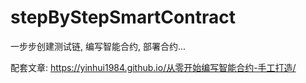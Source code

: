 # stepByStepSmartContract
一步步创建测试链, 编写智能合约, 部署合约...

配套文章: https://yinhui1984.github.io/从零开始编写智能合约-手工打造/ 
